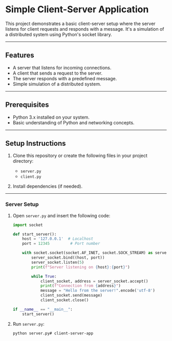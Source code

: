 # Simple Client-Server Application

This project demonstrates a basic client-server setup where the server listens for client requests and responds with a message. It's a simulation of a distributed system using Python's socket library.

---

## Features
- A server that listens for incoming connections.
- A client that sends a request to the server.
- The server responds with a predefined message.
- Simple simulation of a distributed system.

---

## Prerequisites
- Python 3.x installed on your system.
- Basic understanding of Python and networking concepts.

---

## Setup Instructions

1. Clone this repository or create the following files in your project directory:
   - `server.py`
   - `client.py`

2. Install dependencies (if needed).

---

### Server Setup
1. Open `server.py` and insert the following code:

    ```python
    import socket

    def start_server():
        host = '127.0.0.1'  # Localhost
        port = 12345         # Port number

        with socket.socket(socket.AF_INET, socket.SOCK_STREAM) as server_socket:
            server_socket.bind((host, port))
            server_socket.listen(5)
            print(f"Server listening on {host}:{port}")

            while True:
                client_socket, address = server_socket.accept()
                print(f"Connection from {address}")
                message = "Hello from the server!".encode('utf-8')
                client_socket.send(message)
                client_socket.close()

    if __name__ == "__main__":
        start_server()
    ```

2. Run `server.py`:
   ```bash
   python server.py# client-server-app
